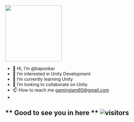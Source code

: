 <img height="180em" src="[https://github-readme-stats.vercel.app/api?username=baponkar&show_icons=true&hide_border=true&&count_private=true&include_all_commits=true](https://github-readme-stats.vercel.app/api?username=baponkar&show_icons=true&hide_border=true&&count_private=true&include_all_commits=true)" />

- 👋 Hi, I’m @baponkar
- 👀 I’m interested in Unity Development 
- 🌱 I’m currently learning Unity
- 💞️ I’m looking to collaborate on Unity
- 📫 How to reach me gamingjam60@gmail.com
- 

<!--START_SECTION:waka-->
<!--END_SECTION:waka-->

<!---
baponkar/baponkar is a ✨ special ✨ repository because its `README.md` (this file) appears on your GitHub profile.
You can click the Preview link to take a look at your changes.
--->


## ** Good to see you in here ** ![visitors](https://visitor-badge.glitch.me/badge?page_id=${baponkar})
